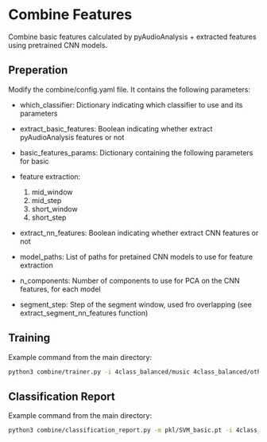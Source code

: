 # Combine Features

Combine basic features calculated by pyAudioAnalysis + extracted features using pretrained CNN models.

## Preperation

Modify the combine/config.yaml file. It contains the following parameters:

- which_classifier:
    Dictionary indicating which classifier to use and its parameters
- extract_basic_features:
    Boolean indicating whether extract pyAudioAnalysis features or not

- basic_features_params:
    Dictionary containing the following parameters for basic
- feature extraction:
    1. mid_window
    2. mid_step
    3. short_window
    4. short_step

- extract_nn_features:
    Boolean indicating whether extract CNN features or not

- model_paths:
    List of paths for pretained CNN models to use for feature extraction

- n_components:
    Number of components to use for PCA on the CNN features, for each model

- segment_step:
    Step of the segment window, used fro overlapping (see extract_segment_nn_features function)
 
## Training 

Example command from the main directory:


```bash
python3 combine/trainer.py -i 4class_balanced/music 4class_balanced/other 4class_balanced/silence 4class_balanced/speech
```

## Classification Report


Example command from the main directory:


```bash
python3 combine/classification_report.py -m pkl/SVM_basic.pt -i 4class_balanced/music 4class_balanced/other 4class_balanced/silence 4class_balanced/speech
```
